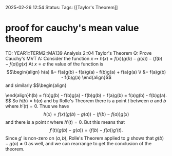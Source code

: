 2025-02-26 12:54
Status: 
Tags: [[Taylor's Theorem]]
# proof for cauchy's mean value theorem

TD: YEAR1::TERM2::MA139 Analysis 2::04 Taylor's Theorem
Q: Prove Cauchy's MVT
A: Consider the function $x \mapsto h(x) = f(x)(g(b) - g(a)) - (f(b) - f(a))g(x)$
At $x = a$ the value of the function is $$\begin{align}
h(a) &= f(a)g(b) - f(a)g(a) - f(b)g(a) + f(a)g(a)  \\
&= f(a)g(b) - f(b)g(a)
\end{align}$$and similarly $$\begin{align}

\end{align}h(b) = f(b)g(b) - f(b)g(a) - f(b)g(b) + f(a)g(b) = f(a)g(b) - f(b)g(a). $$ So $h(b) = h(a)$ and by Rolle's Theorem there is a point $t$ between $a$ and $b$ where $h'(t) = 0$. Thus we have $$ h(x) = f(x)(g(b) - g(a)) - (f(b) - f(a))g(x) $$ and there is a point $t$ where $h'(t) = 0$. But this means that $$ f'(t)(g(b) - g(a)) = (f(b) - f(a))g'(t). $$ Since $g'$ is non-zero on $(a, b)$, Rolle's Theorem applied to $g$ shows that $g(b) - g(a) \neq 0$ as well, and we can rearrange to get the conclusion of the theorem.
